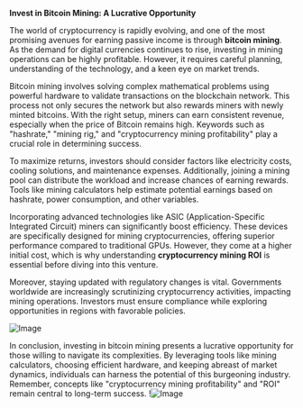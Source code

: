 **Invest in Bitcoin Mining: A Lucrative Opportunity**

The world of cryptocurrency is rapidly evolving, and one of the most promising avenues for earning passive income is through **bitcoin mining**. As the demand for digital currencies continues to rise, investing in mining operations can be highly profitable. However, it requires careful planning, understanding of the technology, and a keen eye on market trends.

Bitcoin mining involves solving complex mathematical problems using powerful hardware to validate transactions on the blockchain network. This process not only secures the network but also rewards miners with newly minted bitcoins. With the right setup, miners can earn consistent revenue, especially when the price of Bitcoin remains high. Keywords such as "hashrate," "mining rig," and "cryptocurrency mining profitability" play a crucial role in determining success.

To maximize returns, investors should consider factors like electricity costs, cooling solutions, and maintenance expenses. Additionally, joining a mining pool can distribute the workload and increase chances of earning rewards. Tools like mining calculators help estimate potential earnings based on hashrate, power consumption, and other variables.

Incorporating advanced technologies like ASIC (Application-Specific Integrated Circuit) miners can significantly boost efficiency. These devices are specifically designed for mining cryptocurrencies, offering superior performance compared to traditional GPUs. However, they come at a higher initial cost, which is why understanding **cryptocurrency mining ROI** is essential before diving into this venture.

Moreover, staying updated with regulatory changes is vital. Governments worldwide are increasingly scrutinizing cryptocurrency activities, impacting mining operations. Investors must ensure compliance while exploring opportunities in regions with favorable policies.

![Image](https://github.com/user-attachments/assets/590b50a7-4459-4e76-8a31-559aed223621)

In conclusion, investing in bitcoin mining presents a lucrative opportunity for those willing to navigate its complexities. By leveraging tools like mining calculators, choosing efficient hardware, and keeping abreast of market dynamics, individuals can harness the potential of this burgeoning industry. Remember, concepts like "cryptocurrency mining profitability" and "ROI" remain central to long-term success. !![Image](https://github.com/user-attachments/assets/590b50a7-4459-4e76-8a31-559aed223621)